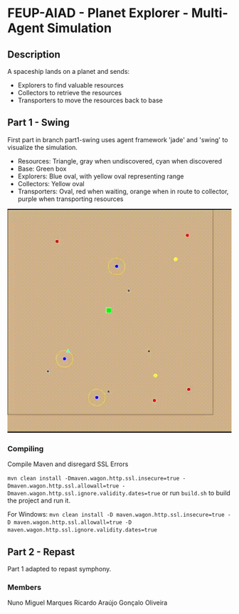 # FEUP-AIAD - Planet Explorer - Multi-Agent Simulation

## Description
A spaceship lands on a planet and sends:
* Explorers to find valuable resources
* Collectors to retrieve the resources
* Transporters to move the resources back to base


## Part 1 - Swing

First part in branch part1-swing uses agent framework 'jade' and 'swing' to visualize the simulation.

* Resources: Triangle, gray when undiscovered, cyan when discovered
* Base: Green box
* Explorers: Blue oval, with yellow oval representing range
* Collectors: Yellow oval
* Transporters: Oval, red when waiting, orange when in route to collector, purple when transporting resources

![alt text](docs/SwingSim.gif)

### Compiling
Compile Maven and disregard SSL Errors

`mvn clean install -Dmaven.wagon.http.ssl.insecure=true -Dmaven.wagon.http.ssl.allowall=true -Dmaven.wagon.http.ssl.ignore.validity.dates=true`
or run `build.sh` to build the project and run it.

For Windows:
`mvn clean install -D maven.wagon.http.ssl.insecure=true -D maven.wagon.http.ssl.allowall=true -D maven.wagon.http.ssl.ignore.validity.dates=true`

## Part 2 - Repast
Part 1 adapted to repast symphony.

### Members
Nuno Miguel Marques
Ricardo Araújo
Gonçalo Oliveira
